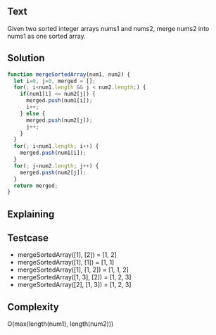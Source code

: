 ## Text
Given two sorted integer arrays nums1 and nums2, merge nums2 into nums1 as one sorted array.

## Solution
```javascript
function mergeSortedArray(num1, num2) {
  let i=0, j=0, merged = [];
  for(; i<num1.length && j < num2.length;) {
    if(num1[i] <= num2[j]) {
      merged.push(num1[i]);
      i++;
    } else {
      merged.push(num2[j]);
      j++;
    }
  }
  for(; i<num1.length; i++) {
    merged.push(num1[i]);
  }
  for(; j<num2.length; j++) {
    merged.push(num2[j]);
  }
  return merged;
}
```

## Explaining

## Testcase
- mergeSortedArray([1], [2]) = [1, 2]
- mergeSortedArray([1], [1]) = [1, 1]
- mergeSortedArray([1], [1, 2]) = [1, 1, 2]
- mergeSortedArray([1, 3], [2]) = [1, 2, 3]
- mergeSortedArray([2], [1, 3]) = [1, 2, 3]

## Complexity
O(max(length(num1), length(num2)))
